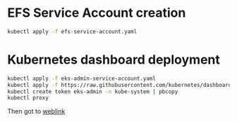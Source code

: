 # EFS Service Account creation
```sh
kubectl apply -f efs-service-account.yaml
```

# Kubernetes dashboard deployment
```sh
kubectl apply -f eks-admin-service-account.yaml
kubectl apply -f https://raw.githubusercontent.com/kubernetes/dashboard/v2.7.0/aio/deploy/recommended.yaml
kubectl create token eks-admin -n kube-system | pbcopy
kubectl proxy
```
Then got to [weblink](http://localhost:8001/api/v1/namespaces/kubernetes-dashboard/services/https:kubernetes-dashboard:/proxy/#/login)


